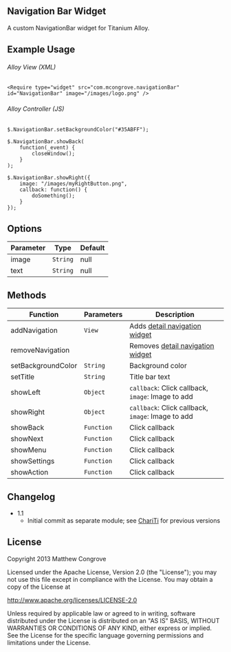 Navigation Bar Widget
-------------------
A custom NavigationBar widget for Titanium Alloy.

Example Usage
-------------

###### Alloy View (XML)

	<Require type="widget" src="com.mcongrove.navigationBar" id="NavigationBar" image="/images/logo.png" />
	
###### Alloy Controller (JS)

	$.NavigationBar.setBackgroundColor("#35ABFF");
	
	$.NavigationBar.showBack(
		function(_event) {
			closeWindow();
		}
	);
	
	$.NavigationBar.showRight({
		image: "/images/myRightButton.png",
		callback: function() {
			doSomething();
		}
	});

Options
-------
Parameter | Type    | Default |
----------|---------|---------|
image     | `String` | null    |
text      | `String` | null    |

Methods
-------
Function           | Parameters   | Description 
-------------------|--------------|------------
addNavigation      | `View`       | Adds [detail navigation widget](https://github.com/mcongrove/com.mcongrove.detailNavigation)
removeNavigation   |              | Removes [detail navigation widget](https://github.com/mcongrove/com.mcongrove.detailNavigation)
setBackgroundColor | `String`     | Background color
setTitle           | `String`     | Title bar text
showLeft           | `Object`     | `callback`: Click callback, `image`: Image to add
showRight          | `Object`     | `callback`: Click callback, `image`: Image to add
showBack           | `Function`   | Click callback
showNext           | `Function`   | Click callback
showMenu           | `Function`   | Click callback
showSettings       | `Function`   | Click callback
showAction         | `Function`   | Click callback

Changelog
---------
* 1.1
	* Initial commit as separate module; see [ChariTi](https://github.com/mcongrove/ChariTi/tree/master/app/widgets) for previous versions

License
-------

Copyright 2013 Matthew Congrove

Licensed under the Apache License, Version 2.0 (the "License");
you may not use this file except in compliance with the License.
You may obtain a copy of the License at

   http://www.apache.org/licenses/LICENSE-2.0

Unless required by applicable law or agreed to in writing, software
distributed under the License is distributed on an "AS IS" BASIS,
WITHOUT WARRANTIES OR CONDITIONS OF ANY KIND, either express or implied.
See the License for the specific language governing permissions and
limitations under the License.